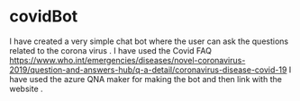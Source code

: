 # covidBot

I have created a very simple chat bot where the user  can ask the questions related to the corona virus .
I have used the Covid FAQ <a>https://www.who.int/emergencies/diseases/novel-coronavirus-2019/question-and-answers-hub/q-a-detail/coronavirus-disease-covid-19</a>
I have used the azure QNA maker for making the bot and then link with the website .

